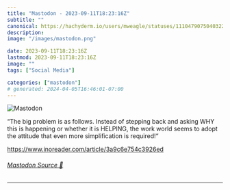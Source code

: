 ```yaml
---
title: "Mastodon - 2023-09-11T18:23:16Z"
subtitle: ""
canonical: https://hachyderm.io/users/mweagle/statuses/111047907504032264
description:
image: "/images/mastodon.png"

date: 2023-09-11T18:23:16Z
lastmod: 2023-09-11T18:23:16Z
image: ""
tags: ["Social Media"]

categories: ["mastodon"]
# generated: 2024-04-05T16:46:01-07:00
---
```

![Mastodon](/images/mastodon.png)

<p>“The big problem is as follows. Instead of stepping back and asking WHY this is happening or whether it is HELPING, the work world seems to adopt the attitude that even more simplification is required!“</p><p><a href="https://www.inoreader.com/article/3a9c6e754c3926ed" target="_blank" rel="nofollow noopener noreferrer" translate="no"><span class="invisible">https://www.</span><span class="ellipsis">inoreader.com/article/3a9c6e75</span><span class="invisible">4c3926ed</span></a></p>


###### [Mastodon Source 🐘](https://hachyderm.io/@mweagle/111047907504032264)

___
